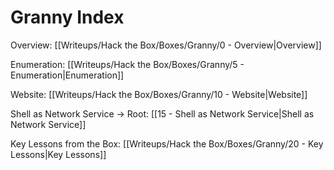 # Granny Index

Overview: [[Writeups/Hack the Box/Boxes/Granny/0 - Overview|Overview]]

Enumeration: [[Writeups/Hack the Box/Boxes/Granny/5 - Enumeration|Enumeration]]

Website: [[Writeups/Hack the Box/Boxes/Granny/10 - Website|Website]]

Shell as Network Service -> Root: [[15 - Shell as Network Service|Shell as Network Service]]

Key Lessons from the Box: [[Writeups/Hack the Box/Boxes/Granny/20 - Key Lessons|Key Lessons]]
